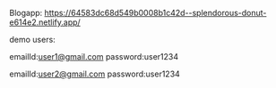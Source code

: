 Blogapp:
https://64583dc68d549b0008b1c42d--splendorous-donut-e614e2.netlify.app/

demo users:

emailId:user1@gmail.com
password:user1234

emailId:user2@gmail.com
password:user1234
